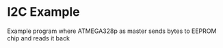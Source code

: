 # I2C Example
Example program where ATMEGA328p as master sends bytes to EEPROM chip and reads it back

